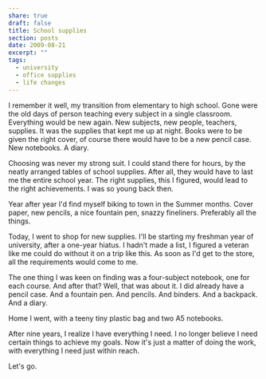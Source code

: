 ```yaml
---
share: true
draft: false
title: School supplies
section: posts
date: 2009-08-21
excerpt: ""
tags:
  - university
  - office supplies
  - life changes
---
```


I remember it well, my transition from elementary to high school. Gone were the old days of person teaching every subject in a single classroom. Everything would be new again. New subjects, new people, teachers, supplies. It was the supplies that kept me up at night. Books were to be given the right cover, of course there would have to be a new pencil case. New notebooks. A diary.

Choosing was never my strong suit. I could stand there for hours, by the neatly arranged tables of school supplies. After all, they would have to last me the entire school year. The right supplies, this I figured, would lead to the right achievements. I was so young back then.

Year after year I'd find myself biking to town in the Summer months. Cover paper, new pencils, a nice fountain pen, snazzy fineliners. Preferably all the things. 

Today, I went to shop for new supplies. I'll be starting my freshman year of university, after a one-year hiatus. I hadn't made a list, I figured a veteran like me could do without it on a trip like this. As soon as I'd get to the store, all the requirements would come to me. 

The one thing I was keen on finding was a four-subject notebook, one for each course. And after that? Well, that was about it. I did already have a pencil case. And a fountain pen. And pencils. And binders. And a backpack. And a diary.

Home I went, with a teeny tiny plastic bag and two A5 notebooks.

After nine years, I realize I have everything I need. I no longer believe I need certain things to achieve my goals. Now it's just a matter of doing the work, with everything I need just within reach.

Let's go.